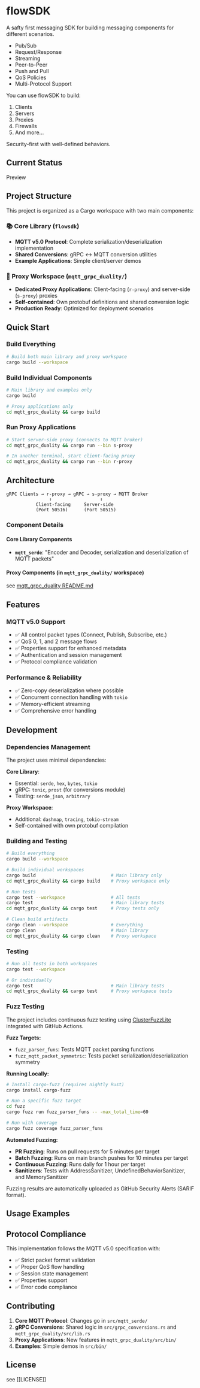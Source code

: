 # flowSDK

A safty first messaging SDK for building messaging components for different scenarios.

- Pub/Sub
- Request/Response
- Streaming
- Peer-to-Peer
- Push and Pull
- QoS Policies
- Multi-Protocol Support

You can use flowSDK to build:

1. Clients
2. Servers 
3. Proxies
4. Firewalls
5. And more...

Security-first with well-defined behaviors. 

## Current Status

Preview

## Project Structure

This project is organized as a Cargo workspace with two main components:

### 📚 Core Library (`flowsdk`)
- **MQTT v5.0 Protocol**: Complete serialization/deserialization implementation
- **Shared Conversions**: gRPC ↔ MQTT conversion utilities
- **Example Applications**: Simple client/server demos

### 🔗 Proxy Workspace (`mqtt_grpc_duality/`)  
- **Dedicated Proxy Applications**: Client-facing (`r-proxy`) and server-side (`s-proxy`) proxies
- **Self-contained**: Own protobuf definitions and shared conversion logic
- **Production Ready**: Optimized for deployment scenarios

## Quick Start

### Build Everything
```bash
# Build both main library and proxy workspace
cargo build --workspace
```

### Build Individual Components
```bash
# Main library and examples only
cargo build

# Proxy applications only  
cd mqtt_grpc_duality && cargo build
```

### Run Proxy Applications
```bash
# Start server-side proxy (connects to MQTT broker)
cd mqtt_grpc_duality && cargo run --bin s-proxy

# In another terminal, start client-facing proxy
cd mqtt_grpc_duality && cargo run --bin r-proxy
```

## Architecture

```
gRPC Clients → r-proxy → gRPC → s-proxy → MQTT Broker
                ↑                  ↑
           Client-facing     Server-side
           (Port 50516)      (Port 50515)
```

### Component Details

#### Core Library Components
- **`mqtt_serde`**: "Encoder and Decoder, serialization and deserialization of MQTT packets"


#### Proxy Components (in `mqtt_grpc_duality/` workspace)
see [mqtt_grpc_duality README.md](mqtt_grpc_duality/README.md)

## Features

### MQTT v5.0 Support
- ✅ All control packet types (Connect, Publish, Subscribe, etc.)
- ✅ QoS 0, 1, and 2 message flows
- ✅ Properties support for enhanced metadata
- ✅ Authentication and session management
- ✅ Protocol compliance validation


### Performance & Reliability
- ✅ Zero-copy deserialization where possible
- ✅ Concurrent connection handling with `tokio`
- ✅ Memory-efficient streaming
- ✅ Comprehensive error handling

## Development

### Dependencies Management
The project uses minimal dependencies:

**Core Library**: 
- Essential: `serde`, `hex`, `bytes`, `tokio`
- gRPC: `tonic`, `prost` (for conversions module)
- Testing: `serde_json`, `arbitrary`

**Proxy Workspace**:
- Additional: `dashmap`, `tracing`, `tokio-stream`
- Self-contained with own protobuf compilation

### Building and Testing
```bash
# Build everything
cargo build --workspace

# Build individual workspaces
cargo build                            # Main library only
cd mqtt_grpc_duality && cargo build    # Proxy workspace only

# Run tests
cargo test --workspace                 # All tests
cargo test                             # Main library tests
cd mqtt_grpc_duality && cargo test     # Proxy tests only

# Clean build artifacts
cargo clean --workspace                # Everything
cargo clean                            # Main library
cd mqtt_grpc_duality && cargo clean    # Proxy workspace
```

### Testing
```bash
# Run all tests in both workspaces
cargo test --workspace

# Or individually
cargo test                             # Main library tests
cd mqtt_grpc_duality && cargo test     # Proxy workspace tests
```

### Fuzz Testing

The project includes continuous fuzz testing using [ClusterFuzzLite](https://google.github.io/clusterfuzzlite/) integrated with GitHub Actions.

**Fuzz Targets:**
- `fuzz_parser_funs`: Tests MQTT packet parsing functions
- `fuzz_mqtt_packet_symmetric`: Tests packet serialization/deserialization symmetry

**Running Locally:**
```bash
# Install cargo-fuzz (requires nightly Rust)
cargo install cargo-fuzz

# Run a specific fuzz target
cd fuzz
cargo fuzz run fuzz_parser_funs -- -max_total_time=60

# Run with coverage
cargo fuzz coverage fuzz_parser_funs
```

**Automated Fuzzing:**
- **PR Fuzzing**: Runs on pull requests for 5 minutes per target
- **Batch Fuzzing**: Runs on main branch pushes for 10 minutes per target
- **Continuous Fuzzing**: Runs daily for 1 hour per target
- **Sanitizers**: Tests with AddressSanitizer, UndefinedBehaviorSanitizer, and MemorySanitizer

Fuzzing results are automatically uploaded as GitHub Security Alerts (SARIF format).

## Usage Examples


## Protocol Compliance

This implementation follows the MQTT v5.0 specification with:
- ✅ Strict packet format validation
- ✅ Proper QoS flow handling  
- ✅ Session state management
- ✅ Properties support
- ✅ Error code compliance

## Contributing

1. **Core MQTT Protocol**: Changes go in `src/mqtt_serde/`
2. **gRPC Conversions**: Shared logic in `src/grpc_conversions.rs` and `mqtt_grpc_duality/src/lib.rs`
3. **Proxy Applications**: New features in `mqtt_grpc_duality/src/bin/`
4. **Examples**: Simple demos in `src/bin/`

## License

see [[LICENSE]]
